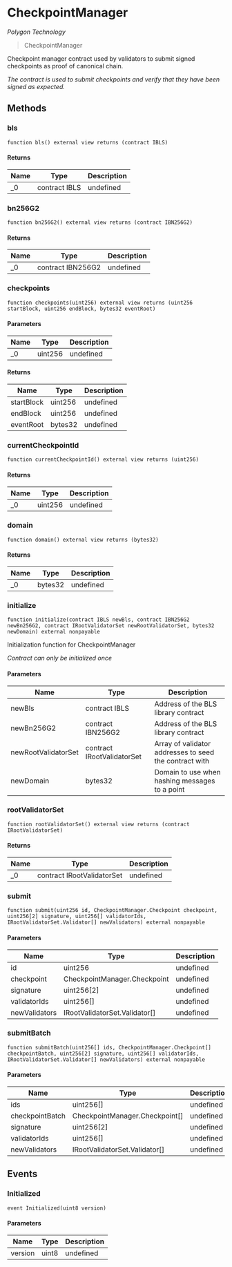 # CheckpointManager

*Polygon Technology*

> CheckpointManager

Checkpoint manager contract used by validators to submit signed checkpoints as proof of canonical chain.

*The contract is used to submit checkpoints and verify that they have been signed as expected.*

## Methods

### bls

```solidity
function bls() external view returns (contract IBLS)
```






#### Returns

| Name | Type | Description |
|---|---|---|
| _0 | contract IBLS | undefined |

### bn256G2

```solidity
function bn256G2() external view returns (contract IBN256G2)
```






#### Returns

| Name | Type | Description |
|---|---|---|
| _0 | contract IBN256G2 | undefined |

### checkpoints

```solidity
function checkpoints(uint256) external view returns (uint256 startBlock, uint256 endBlock, bytes32 eventRoot)
```





#### Parameters

| Name | Type | Description |
|---|---|---|
| _0 | uint256 | undefined |

#### Returns

| Name | Type | Description |
|---|---|---|
| startBlock | uint256 | undefined |
| endBlock | uint256 | undefined |
| eventRoot | bytes32 | undefined |

### currentCheckpointId

```solidity
function currentCheckpointId() external view returns (uint256)
```






#### Returns

| Name | Type | Description |
|---|---|---|
| _0 | uint256 | undefined |

### domain

```solidity
function domain() external view returns (bytes32)
```






#### Returns

| Name | Type | Description |
|---|---|---|
| _0 | bytes32 | undefined |

### initialize

```solidity
function initialize(contract IBLS newBls, contract IBN256G2 newBn256G2, contract IRootValidatorSet newRootValidatorSet, bytes32 newDomain) external nonpayable
```

Initialization function for CheckpointManager

*Contract can only be initialized once*

#### Parameters

| Name | Type | Description |
|---|---|---|
| newBls | contract IBLS | Address of the BLS library contract |
| newBn256G2 | contract IBN256G2 | Address of the BLS library contract |
| newRootValidatorSet | contract IRootValidatorSet | Array of validator addresses to seed the contract with |
| newDomain | bytes32 | Domain to use when hashing messages to a point |

### rootValidatorSet

```solidity
function rootValidatorSet() external view returns (contract IRootValidatorSet)
```






#### Returns

| Name | Type | Description |
|---|---|---|
| _0 | contract IRootValidatorSet | undefined |

### submit

```solidity
function submit(uint256 id, CheckpointManager.Checkpoint checkpoint, uint256[2] signature, uint256[] validatorIds, IRootValidatorSet.Validator[] newValidators) external nonpayable
```





#### Parameters

| Name | Type | Description |
|---|---|---|
| id | uint256 | undefined |
| checkpoint | CheckpointManager.Checkpoint | undefined |
| signature | uint256[2] | undefined |
| validatorIds | uint256[] | undefined |
| newValidators | IRootValidatorSet.Validator[] | undefined |

### submitBatch

```solidity
function submitBatch(uint256[] ids, CheckpointManager.Checkpoint[] checkpointBatch, uint256[2] signature, uint256[] validatorIds, IRootValidatorSet.Validator[] newValidators) external nonpayable
```





#### Parameters

| Name | Type | Description |
|---|---|---|
| ids | uint256[] | undefined |
| checkpointBatch | CheckpointManager.Checkpoint[] | undefined |
| signature | uint256[2] | undefined |
| validatorIds | uint256[] | undefined |
| newValidators | IRootValidatorSet.Validator[] | undefined |



## Events

### Initialized

```solidity
event Initialized(uint8 version)
```





#### Parameters

| Name | Type | Description |
|---|---|---|
| version  | uint8 | undefined |



